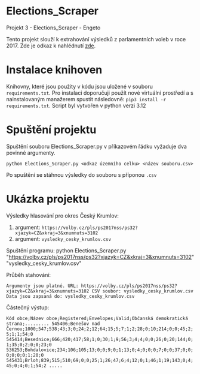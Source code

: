# Elections_Scraper
Projekt 3 - Elections_Scraper - Engeto

Tento projekt slouží k extrahování výsledků z parlamentních voleb v roce 2017. Zde je odkaz k nahlédnutí [zde](https://volby.cz/pls/ps2017nss/ps3?xjazyk=CZ).

# Instalace knihoven
Knihovny, které jsou použity v kódu jsou uložené v souboru `requirements.txt`. Pro instalaci doporučuji použít nové virtuální prostředí a s nainstalovaným manažerem spustit následovně:
`pip3 install -r requirements.txt`. Script byl vytvořen v python verzi 3.12

# Spuštění projektu
Spuštění souboru Elections_Scraper.py v příkazovém řádku vyžaduje dva povinné argumenty.

`python Elections_Scraper.py <odkaz územního celku> <název souboru.csv>`

Po spuštění se stáhnou výsledky do souboru s příponou `.csv`

# Ukázka projektu
Výsledky hlasování pro okres Český Krumlov:
1. argument: `https://volby.cz/pls/ps2017nss/ps32?xjazyk=CZ&xkraj=3&xnumnuts=3102`
2. argument: `vysledky_cesky_krumlov.csv`

Spuštění programu:
python Elections_Scraper.py "https://volby.cz/pls/ps2017nss/ps32?xjazyk=CZ&xkraj=3&xnumnuts=3102" "vysledky_cesky_krumlov.csv"

Průběh stahování:

`
Argumenty jsou platné.
URL: https://volby.cz/pls/ps2017nss/ps32?xjazyk=CZ&xkraj=3&xnumnuts=3102
CSV soubor: vysledky_cesky_krumlov.csv
Data jsou zapsaná do: vysledky_cesky_krumlov.csv
`

Částečný výstup:

`
Kód obce;Název obce;Registered;Envelopes;Valid;Občanská demokratická strana;.........
545406;Benešov nad Černou;1000;547;538;43;3;0;24;2;12;64;15;5;7;1;2;28;0;10;214;0;0;45;2;5;1;1;54;0
545414;Besednice;666;420;417;58;1;0;30;1;9;56;3;4;4;0;0;26;0;20;144;0;1;35;0;2;0;0;23;0
536253;Bohdalovice;234;106;105;13;0;0;9;0;1;13;0;4;0;0;0;7;0;0;37;0;0;0;0;0;0;1;20;0
545431;Brloh;839;515;510;69;0;0;25;1;26;47;6;4;12;0;1;46;1;19;143;0;4;45;0;4;0;1;54;2
.....
`
